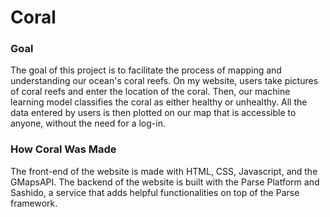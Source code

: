 # Coral
### Goal  
  The goal of this project is to facilitate the process of mapping and understanding our ocean's coral reefs. On my website, users take pictures of coral reefs and enter the location of the coral. Then, our machine learning model classifies the coral as either healthy or unhealthy. All the data entered by users is then plotted on our map that is accessible to anyone, without the need for a log-in. 
### How Coral Was Made
  The front-end of the website is made with HTML, CSS, Javascript, and the GMapsAPI. The backend of the website is built with the Parse Platform and Sashido, a service that adds helpful functionalities on top of the Parse framework.  
